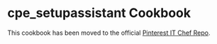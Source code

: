 cpe_setupassistant Cookbook
=========================
This cookbook has been moved to the official [Pinterest IT Chef Repo](https://github.com/pinterest/it-cpe-cookbooks/).
